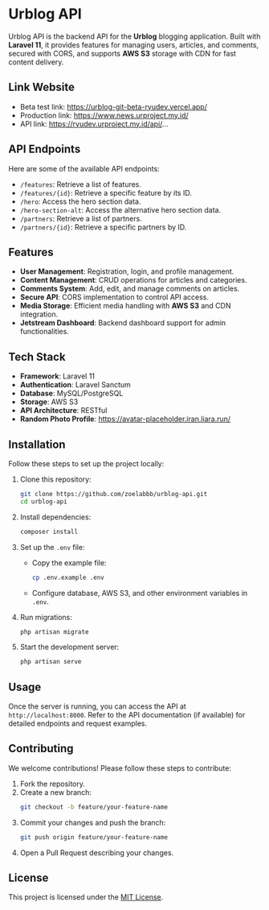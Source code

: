 # Urblog API

Urblog API is the backend API for the **Urblog** blogging application. Built with **Laravel 11**, it provides features for managing users, articles, and comments, secured with CORS, and supports **AWS S3** storage with CDN for fast content delivery.

## Link Website

-   Beta test link: https://urblog-git-beta-ryudev.vercel.app/
-   Production link: https://www.news.urproject.my.id/
-   API link: https://ryudev.urproject.my.id/api/...

## API Endpoints

Here are some of the available API endpoints:

-   `/features`: Retrieve a list of features.
-   `/features/{id}`: Retrieve a specific feature by its ID.
-   `/hero`: Access the hero section data.
-   `/hero-section-alt`: Access the alternative hero section data.
-   `/partners`: Retrieve a list of partners.
-   `/partners/{id}`: Retrieve a specific partners by ID.

## Features

-   **User Management**: Registration, login, and profile management.
-   **Content Management**: CRUD operations for articles and categories.
-   **Comments System**: Add, edit, and manage comments on articles.
-   **Secure API**: CORS implementation to control API access.
-   **Media Storage**: Efficient media handling with **AWS S3** and CDN integration.
-   **Jetstream Dashboard**: Backend dashboard support for admin functionalities.

## Tech Stack

-   **Framework**: Laravel 11
-   **Authentication**: Laravel Sanctum
-   **Database**: MySQL/PostgreSQL
-   **Storage**: AWS S3
-   **API Architecture**: RESTful
-   **Random Photo Profile**: https://avatar-placeholder.iran.liara.run/

## Installation

Follow these steps to set up the project locally:

1. Clone this repository:

    ```bash
    git clone https://github.com/zoelabbb/urblog-api.git
    cd urblog-api
    ```

2. Install dependencies:

    ```bash
    composer install
    ```

3. Set up the `.env` file:

    - Copy the example file:
        ```bash
        cp .env.example .env
        ```
    - Configure database, AWS S3, and other environment variables in `.env`.

4. Run migrations:

    ```bash
    php artisan migrate
    ```

5. Start the development server:
    ```bash
    php artisan serve
    ```

## Usage

Once the server is running, you can access the API at `http://localhost:8000`. Refer to the API documentation (if available) for detailed endpoints and request examples.

## Contributing

We welcome contributions! Please follow these steps to contribute:

1. Fork the repository.
2. Create a new branch:
    ```bash
    git checkout -b feature/your-feature-name
    ```
3. Commit your changes and push the branch:
    ```bash
    git push origin feature/your-feature-name
    ```
4. Open a Pull Request describing your changes.

## License

This project is licensed under the [MIT License](LICENSE).
